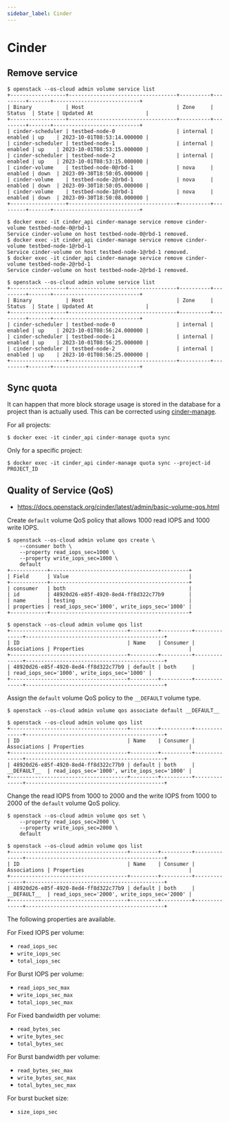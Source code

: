 ```yaml
---
sidebar_label: Cinder
---
```


# Cinder

## Remove service

```
$ openstack --os-cloud admin volume service list
+------------------+-----------------------------------+----------+---------+-------+----------------------------+
| Binary           | Host                              | Zone     | Status  | State | Updated At                 |
+------------------+-----------------------------------+----------+---------+-------+----------------------------+
| cinder-scheduler | testbed-node-0                    | internal | enabled | up    | 2023-10-01T08:53:14.000000 |
| cinder-scheduler | testbed-node-1                    | internal | enabled | up    | 2023-10-01T08:53:15.000000 |
| cinder-scheduler | testbed-node-2                    | internal | enabled | up    | 2023-10-01T08:53:15.000000 |
| cinder-volume    | testbed-node-0@rbd-1              | nova     | enabled | down  | 2023-09-30T18:50:05.000000 |
| cinder-volume    | testbed-node-2@rbd-1              | nova     | enabled | down  | 2023-09-30T18:50:05.000000 |
| cinder-volume    | testbed-node-1@rbd-1              | nova     | enabled | down  | 2023-09-30T18:50:08.000000 |
+------------------+-----------------------------------+----------+---------+-------+----------------------------+
```

```
$ docker exec -it cinder_api cinder-manage service remove cinder-volume testbed-node-0@rbd-1
Service cinder-volume on host testbed-node-0@rbd-1 removed.
$ docker exec -it cinder_api cinder-manage service remove cinder-volume testbed-node-1@rbd-1
Service cinder-volume on host testbed-node-1@rbd-1 removed.
$ docker exec -it cinder_api cinder-manage service remove cinder-volume testbed-node-2@rbd-1
Service cinder-volume on host testbed-node-2@rbd-1 removed.
```

```
$ openstack --os-cloud admin volume service list
+------------------+-----------------------------------+----------+---------+-------+----------------------------+
| Binary           | Host                              | Zone     | Status  | State | Updated At                 |
+------------------+-----------------------------------+----------+---------+-------+----------------------------+
| cinder-scheduler | testbed-node-0                    | internal | enabled | up    | 2023-10-01T08:56:24.000000 |
| cinder-scheduler | testbed-node-1                    | internal | enabled | up    | 2023-10-01T08:56:25.000000 |
| cinder-scheduler | testbed-node-2                    | internal | enabled | up    | 2023-10-01T08:56:25.000000 |
+------------------+-----------------------------------+----------+---------+-------+----------------------------+
```

## Sync quota

It can happen that more block storage usage is stored in the database for a project than
is actually used. This can be corrected using [cinder-manage](https://docs.openstack.org/cinder/latest/cli/cinder-manage.html).

For all projects:

```
$ docker exec -it cinder_api cinder-manage quota sync
```

Only for a specific project:

```
$ docker exec -it cinder_api cinder-manage quota sync --project-id PROJECT_ID
```

## Quality of Service (QoS)

* https://docs.openstack.org/cinder/latest/admin/basic-volume-qos.html

Create `default` volume QoS policy that allows 1000 read IOPS and 1000 write IOPS.

```
$ openstack --os-cloud admin volume qos create \
    --consumer both \
    --property read_iops_sec=1000 \
    --property write_iops_sec=1000 \
    default
+------------+---------------------------------------------+
| Field      | Value                                       |
+------------+---------------------------------------------+
| consumer   | both                                        |
| id         | 48920d26-e85f-4920-8ed4-ff8d322c77b9        |
| name       | testing                                     |
| properties | read_iops_sec='1000', write_iops_sec='1000' |
+------------+---------------------------------------------+
```

```
$ openstack --os-cloud admin volume qos list
+--------------------------------------+---------+----------+--------------+---------------------------------------------+
| ID                                   | Name    | Consumer | Associations | Properties                                  |
+--------------------------------------+---------+----------+--------------+---------------------------------------------+
| 48920d26-e85f-4920-8ed4-ff8d322c77b9 | default | both     |              | read_iops_sec='1000', write_iops_sec='1000' |
+--------------------------------------+---------+----------+--------------+---------------------------------------------+
```

Assign the `default` volume QoS policy to the `__DEFAULT` volume type.

```
$ openstack --os-cloud admin volume qos associate default __DEFAULT__
```

```
$ openstack --os-cloud admin volume qos list
+--------------------------------------+---------+----------+--------------+---------------------------------------------+
| ID                                   | Name    | Consumer | Associations | Properties                                  |
+--------------------------------------+---------+----------+--------------+---------------------------------------------+
| 48920d26-e85f-4920-8ed4-ff8d322c77b9 | default | both     | __DEFAULT__  | read_iops_sec='1000', write_iops_sec='1000' |
+--------------------------------------+---------+----------+--------------+---------------------------------------------+
```

Change the read IOPS from 1000 to 2000 and the write IOPS from 1000 to 2000 of the `default` volume QoS policy.

```
$ openstack --os-cloud admin volume qos set \
    --property read_iops_sec=2000 \
    --property write_iops_sec=2000 \
    default
```

```
$ openstack --os-cloud admin volume qos list
+--------------------------------------+---------+----------+--------------+---------------------------------------------+
| ID                                   | Name    | Consumer | Associations | Properties                                  |
+--------------------------------------+---------+----------+--------------+---------------------------------------------+
| 48920d26-e85f-4920-8ed4-ff8d322c77b9 | default | both     | __DEFAULT__  | read_iops_sec='2000', write_iops_sec='2000' |
+--------------------------------------+---------+----------+--------------+---------------------------------------------+
```

The following properties are available.

For Fixed IOPS per volume:
* `read_iops_sec`
* `write_iops_sec`
* `total_iops_sec`

For Burst IOPS per volume:
* `read_iops_sec_max`
* `write_iops_sec_max`
* `total_iops_sec_max`

For Fixed bandwidth per volume:
* `read_bytes_sec`
* `write_bytes_sec`
* `total_bytes_sec`

For Burst bandwidth per volume:
* `read_bytes_sec_max`
* `write_bytes_sec_max`
* `total_bytes_sec_max`

For burst bucket size:
* `size_iops_sec`
